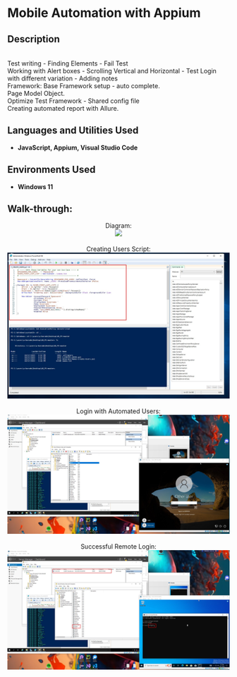 <h1>Mobile Automation with Appium</h1>

 

<h2>Description</h2>

<br />
Test writing - Finding Elements - Fail Test
<br />
Working with Alert boxes - Scrolling Vertical and Horizontal - Test Login with different variation - Adding notes
<br />
Framework: Base Framework setup - auto complete. 
<br />
Page Model Object.
<br />
Optimize Test Framework - Shared config file
<br />
Creating automated report with Allure.



<h2>Languages and Utilities Used</h2>

- <b>JavaScript, Appium, Visual Studio Code</b> 


<h2>Environments Used </h2>

- <b>Windows 11</b> 
  
<h2>Walk-through:</h2>

<p align="center">
Diagram: <br/>
<img src="[https://github.com/Vlad774/ActiveDirectoryLab/blob/main/Creating%20Users%20script.jpg](https://github.com/Vlad774/ActiveDirectoryLab/blob/main/diagram.jpg)"/>
<br />
<br />
Creating Users Script:  <br/>
<img src="https://github.com/Vlad774/ActiveDirectoryLab/blob/main/Creating%20Users%20script.jpg"/>
<br />
<br />
Login with Automated Users: <br/>
<img src="https://github.com/Vlad774/ActiveDirectoryLab/blob/main/Login_with_Automated_users.jpg"/>
<br />
<br />
Successful Remote Login:  <br/>
<img src="https://github.com/Vlad774/ActiveDirectoryLab/blob/main/Success_login.jpg"/>


</p>

<!--
 ```diff
- text in red
+ text in green
! text in orange
# text in gray
@@ text in purple (and bold)@@
```
--!>
